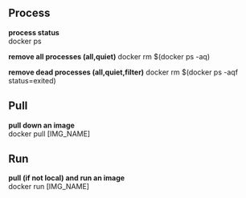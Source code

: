 ## Process <br>
**process status** <br>
docker ps

**remove all processes (all,quiet)**
docker rm $(docker ps -aq)

**remove dead processes (all,quiet,filter)**
docker rm $(docker ps -aqf status=exited)

## Pull
**pull down an image** <br>
docker pull [IMG_NAME] <br>

## Run
**pull (if not local) and run an image** <br>
docker run [IMG_NAME] <br>

